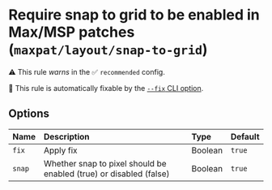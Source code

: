 # Require snap to grid to be enabled in Max/MSP patches (`maxpat/layout/snap-to-grid`)

⚠️ This rule _warns_ in the ✅ `recommended` config.

🔧 This rule is automatically fixable by the [`--fix` CLI option](https://eslint.org/docs/latest/user-guide/command-line-interface#--fix).

<!-- end auto-generated rule header -->

## Options

<!-- begin auto-generated rule options list -->

| Name   | Description                                                        | Type    | Default |
| :----- | :----------------------------------------------------------------- | :------ | :------ |
| `fix`  | Apply fix                                                          | Boolean | `true`  |
| `snap` | Whether snap to pixel should be enabled (true) or disabled (false) | Boolean | `true`  |

<!-- end auto-generated rule options list -->
